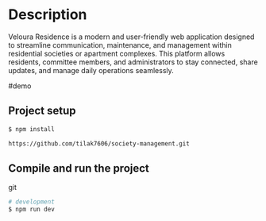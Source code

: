 # Description 
Veloura Residence is a modern and user-friendly web application designed to streamline communication, maintenance, and management within residential societies or apartment complexes. This platform allows residents, committee members, and administrators to stay connected, share updates, and manage daily operations seamlessly.

#demo



## Project setup

```bash
$ npm install
```



```bash
https://github.com/tilak7606/society-management.git
```

## Compile and run the project
git 
```bash
# development
$ npm run dev
```

